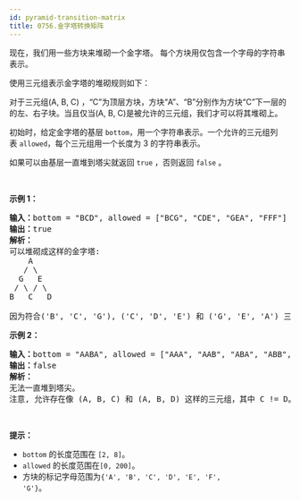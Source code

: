 ```yaml
---
id: pyramid-transition-matrix
title: 0756.金字塔转换矩阵
---
```

现在，我们用一些方块来堆砌一个金字塔。 每个方块用仅包含一个字母的字符串表示。

使用三元组表示金字塔的堆砌规则如下：

对于三元组(A, B, C) ，“C”为顶层方块，方块“A”、“B”分别作为方块“C”下一层的的左、右子块。当且仅当(A, B, C)是被允许的三元组，我们才可以将其堆砌上。

初始时，给定金字塔的基层 <code>bottom</code>，用一个字符串表示。一个允许的三元组列表 <code>allowed</code>，每个三元组用一个长度为 3 的字符串表示。

如果可以由基层一直堆到塔尖就返回 <code>true</code> ，否则返回 <code>false</code> 。

 

**示例 1：**


<pre><strong>输入：</strong>bottom = &#34;BCD&#34;, allowed = [&#34;BCG&#34;, &#34;CDE&#34;, &#34;GEA&#34;, &#34;FFF&#34;]<br/><strong>输出：</strong>true<br/><strong>解析：</strong><br/>可以堆砌成这样的金字塔:<br/>    A<br/>   / \<br/>  G   E<br/> / \ / \<br/>B   C   D<br/><br/>因为符合(&#39;B&#39;, &#39;C&#39;, &#39;G&#39;), (&#39;C&#39;, &#39;D&#39;, &#39;E&#39;) 和 (&#39;G&#39;, &#39;E&#39;, &#39;A&#39;) 三种规则。<br/></pre>

**示例 2：**


<pre><strong>输入：</strong>bottom = &#34;AABA&#34;, allowed = [&#34;AAA&#34;, &#34;AAB&#34;, &#34;ABA&#34;, &#34;ABB&#34;, &#34;BAC&#34;]<br/><strong>输出：</strong>false<br/><strong>解析：</strong><br/>无法一直堆到塔尖。<br/>注意, 允许存在像 (A, B, C) 和 (A, B, D) 这样的三元组，其中 C != D。<br/></pre>

 

**提示：**

- <code>bottom</code> 的长度范围在 <code>[2, 8]</code>。
- <code>allowed</code> 的长度范围在<code>[0, 200]</code>。
- 方块的标记字母范围为<code>{&#39;A&#39;, &#39;B&#39;, &#39;C&#39;, &#39;D&#39;, &#39;E&#39;, &#39;F&#39;, &#39;G&#39;}</code>。